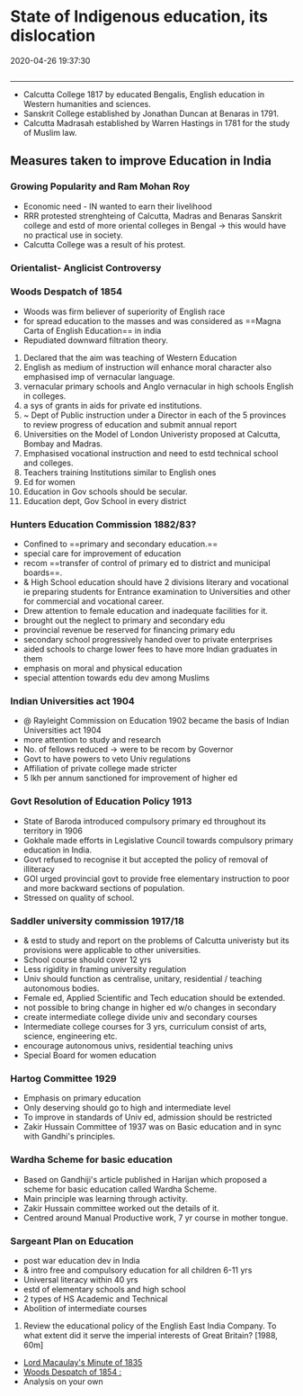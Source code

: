 # State of Indigenous education, its dislocation
2020-04-26 19:37:30
```toc
```
---

-   Calcutta College 1817 by educated Bengalis, English education in Western humanities and sciences.
-   Sanskrit College established by Jonathan Duncan at Benaras in 1791.
-   Calcutta Madrasah established by Warren Hastings in 1781 for the study of Muslim law.

## Measures taken to improve Education in India

### Growing Popularity and Ram Mohan Roy
-  Economic need - IN wanted to earn their livelihood
- RRR protested strenghteing of Calcutta, Madras and Benaras Sanskrit college and estd of more oriental colleges in Bengal -> this would have no practical use in society.
- Calcutta College was a result of his protest.


### Orientalist- Anglicist Controversy


###   Woods Despatch of 1854
- Woods was firm believer of superiority of English race
-   for spread education to the masses and was considered as ==Magna Carta of English Education== in india
-   Repudiated downward filtration theory.
1. Declared that the aim was teaching of Western Education
2.   English as medium of instruction will enhance moral character also emphasised imp of vernacular language.
3.   vernacular primary schools and Anglo vernacular in high schools English in colleges.
4.   a sys of grants in aids for private ed institutions.
5. ~ Dept of Public instruction under a Director in each of the 5 provinces to review progress of education and submit annual report
6. Universities on the Model of London Univeristy proposed at Calcutta, Bombay and Madras.
7. Emphasised vocational instruction and need to estd technical school and colleges.
8.   Teachers training Institutions similar to English ones
9.   Ed for women
10.   Education in Gov schools should be secular.
11.   Education dept, Gov School in every district

###   Hunters Education Commission 1882/83?
-   Confined to ==primary and secondary education.==
-   special care for improvement of education
-   recom ==transfer of control of primary ed to district and municipal boards==.
- &  High School education should have 2 divisions literary and vocational ie preparing students for Entrance examination to Universities and other for commercial and vocational career.
-   Drew attention to female education and inadequate facilities for it.
- brought out the neglect to primary and secondary edu  
- provincial revenue be reserved for financing primary edu  
- secondary school progressively handed over to private enterprises  
- aided schools to charge lower fees to have more Indian graduates in them  
- emphasis on moral and physical education  
- special attention towards edu dev among Muslims


###   Indian Universities act 1904
- @ Rayleight Commission on Education 1902 became the basis of Indian Universities act 1904
-   more attention to study and research
-   No. of fellows reduced -> were to be recom by Governor
-   Govt to have powers to veto Univ regulations
-   Affiliation of private college made stricter
-   5 lkh per annum sanctioned for improvement of higher ed

### Govt Resolution of Education Policy 1913
- State of Baroda introduced compulsory primary ed throughout its territory in 1906
- Gokhale made efforts in Legislative Council towards compulsory primary education in India.
- Govt refused to recognise it but accepted the policy of removal of illiteracy
- GOI urged provincial govt to provide free elementary instruction to poor and more backward sections of population.
- Stressed on quality of school.

###   Saddler university commission 1917/18
- & estd to study and report on the problems of Calcutta univeristy but its provisions were applicable to other universities. 
-  School course should cover 12 yrs
-   Less rigidity in framing university regulation
-   Univ should function as centralise, unitary, residential / teaching autonomous bodies.
-   Female ed, Applied Scientific and Tech education should be extended.
- not possible to bring change in higher ed w/o changes in secondary  
- create intermediate college divide univ and secondary courses  
- Intermediate college courses for 3 yrs, curriculum consist of arts, science, engineering etc.
- encourage autonomous univs, residential teaching univs  
- Special Board for women education

###   Hartog Committee 1929
-   Emphasis on primary education
-   Only deserving should go to high and intermediate level
-   To improve in standards of Univ ed, admission should be restricted
-   Zakir Hussain Committee of 1937 was on Basic education and in sync with Gandhi's principles.
 
### Wardha Scheme for basic education
- Based on Gandhiji's article published in Harijan which proposed a scheme for basic education called Wardha Scheme.
- Main principle was learning through activity.
- Zakir Hussain committee worked out the details of it.
- Centred around Manual Productive work, 7 yr course in mother tongue.  

### Sargeant Plan on Education
- post war education dev in India  
- & intro free and compulsory education for all children 6-11 yrs  
- Universal literacy within 40 yrs  
- estd of elementary schools and high school  
- 2 types of HS Academic and Technical  
- Abolition of intermediate courses





1. Review the educational policy of the English East India Company. To what extent did it serve the imperial interests of Great Britain? [1988, 60m]
-   [Lord Macaulay's Minute of 1835](onenote:[[Orientalist]]%20Anglicist%20Controversy&section-id={B79FD829-FA0F-426F-B425-A852F19A4727}&page-id={3CCDEF23-4F1B-474E-B656-7FA1CD662E8B}&object-id={FF5936DA-C7FC-4393-A610-37D57759FC25}&13&base-path=https://d.docs.live.net/bbc8be5bd337910c/Documents/History%20Optional/Modern%20History/Part%20I/Social%5eJ%20Cultural%20Dev.one)
-   [Woods Despatch of 1854 :](onenote:[[State]]%20of%20Indigenous%20education,%20its%20dislocation&section-id={B79FD829-FA0F-426F-B425-A852F19A4727}&page-id={247D9D87-0A28-4A98-9466-A635F2F62335}&object-id={5A06EBD3-E4B7-417C-94AA-090C1EDFCF97}&37&base-path=https://d.docs.live.net/bbc8be5bd337910c/Documents/History%20Optional/Modern%20History/Part%20I/Social%5eJ%20Cultural%20Dev.one)
-   Analysis on your own
